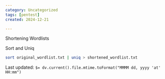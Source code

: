 ```yaml
---
category: Uncategorized
tags: [pentest]
created: 2024-12-21

---
```

Shortening Wordlists

Sort and Uniq

~~~bash
sort original_wordlist.txt | uniq > shortened_wordlist.txt
~~~


Last updated: `$= dv.current().file.mtime.toFormat("MMMM dd, yyyy 'at' HH:mm")`
